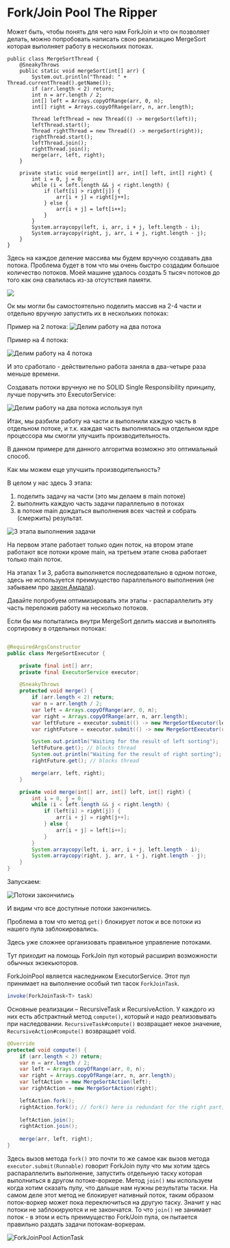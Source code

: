 # Fork/Join Pool The Ripper

Может быть, чтобы понять для чего нам ForkJoin и что он позволяет делать, можно попробовать написать свою реализацию MergeSort которая выполняет работу в нескольких потоках.


    public class MergeSortThread {
        @SneakyThrows
        public static void mergeSort(int[] arr) {
            System.out.println("Thread: " + Thread.currentThread().getName());
            if (arr.length < 2) return;
            int n = arr.length / 2;
            int[] left = Arrays.copyOfRange(arr, 0, n);
            int[] right = Arrays.copyOfRange(arr, n, arr.length);

            Thread leftThread = new Thread(() -> mergeSort(left));
            leftThread.start();
            Thread rightThread = new Thread(() -> mergeSort(right));
            rightThread.start();
            leftThread.join();
            rightThread.join();
            merge(arr, left, right);
        }

        private static void merge(int[] arr, int[] left, int[] right) {
            int i = 0, j = 0;
            while (i < left.length && j < right.length) {
                if (left[i] > right[j]) {
                    arr[i + j] = right[j++];
                } else {
                    arr[i + j] = left[i++];
                }
            }
            System.arraycopy(left, i, arr, i + j, left.length - i);
            System.arraycopy(right, j, arr, i + j, right.length - j);
        }
    }

Здесь на каждое деление массива мы будем вручную создавать два потока. Проблема будет в том что мы очень быстро создадим большое количество потоков. Моей машине удалось создать 5 тысяч потоков до того как она свалилась из-за отсутствия памяти.

![](src/test/resources/images/to_many_thread_error.png)    

Ок мы могли бы самостоятельно поделить массив на 2-4 части и отдельно вручную запустить их в нескольких потоках:

Пример на 2 потока:
![Делим работу на два потока](src/test/resources/images/divide_on_2_threads.png)   

Пример на 4 потока:

![Делим работу на 4 потока](src/test/resources/images/divide_on_4_threads.png)

И это сработало - действительно работа заняла в два-четыре раза меньше времени.

Создавать потоки вручную не по SOLID Single Responsibility принципу, лучше поручить это ExecutorService:

![Делим работу на два потока используя пул](src/test/resources/images/run_threads_on_pool.png)

Итак, мы разбили работу на части и выполнили каждую часть в отдельном потоке, и т.к. каждая часть выполнялась на отдельном ядре процессора мы смогли улучшить производительность. 

В данном примере для данного алгоритма возможно это оптимальный способ. 

Как мы можем еще улучшить производительность? 

В целом у нас здесь 3 этапа:
1. поделить задачу на части (это мы делаем в main потоке)
2. выполнить каждую часть задачи параллельно в потоках
3. в потоке main дождаться выполнения всех частей и собрать (смержить) результат.

![3 этапа выполнения задачи](src/test/resources/images/job_parts.png)

На первом этапе работает только один поток, на втором этапе работают все потоки кроме main, на третьем этапе снова работает только main поток.

На этапах 1 и 3, работа выполняется последовательно в одном потоке, здесь не используется преимущество параллельного выполнения (не забываем про [закон Амдала](https://en.wikipedia.org/wiki/Amdahl%27s_law)).

Давайте попробуем оптимизировать эти этапы - распараллелить эту часть переложив работу на несколько потоков. 

Если бы мы попытались внутри MergeSort делить массив и выполнять сортировку в отдельных потоках:

```java

@RequiredArgsConstructor
public class MergeSortExecutor {

    private final int[] arr;
    private final ExecutorService executor;

    @SneakyThrows
    protected void merge() {
        if (arr.length < 2) return;
        var n = arr.length / 2;
        var left = Arrays.copyOfRange(arr, 0, n);
        var right = Arrays.copyOfRange(arr, n, arr.length);
        var leftFuture = executor.submit(() -> new MergeSortExecutor(left, executor).merge());
        var rightFuture = executor.submit(() -> new MergeSortExecutor(right, executor).merge());

        System.out.println("Waiting for the result of left sorting");
        leftFuture.get(); // blocks thread
        System.out.println("Waiting for the result of right sorting");
        rightFuture.get(); // blocks thread

        merge(arr, left, right);
    }

    private void merge(int[] arr, int[] left, int[] right) {
        int i = 0, j = 0;
        while (i < left.length && j < right.length) {
            if (left[i] > right[j]) {
                arr[i + j] = right[j++];
            } else {
                arr[i + j] = left[i++];
            }
        }
        System.arraycopy(left, i, arr, i + j, left.length - i);
        System.arraycopy(right, j, arr, i + j, right.length - j);
    }
}
```
Запускаем:

![Потоки закончились](src/test/resources/images/no_more_threads.png)

И видим что все доступные потоки закончились.

Проблема в том что метод `get()` блокирует поток и все потоки из нашего пула заблокировались.

Здесь уже сложнее организовать правильное управление потоками.

Тут приходит на помощь ForkJoin пул который расширил возможности обычных экзекьюторов.

ForkJoinPool является наследником ExecutorService. Этот пул принимает на выполнение особый тип тасок `ForkJoinTask`. 
```java 
invoke(ForkJoinTask<T> task)
```
Основные реализации – RecursiveTask и RecursiveAction. У каждого из них есть абстрактный метод `compute()`, который и надо реализовывать при наследовании. `RecursiveTask#compute()` возвращает некое значение, `RecursiveAction#compute()` возвращает void.

```java
@Override
protected void compute() {
    if (arr.length < 2) return;
    var n = arr.length / 2;
    var left = Arrays.copyOfRange(arr, 0, n);
    var right = Arrays.copyOfRange(arr, n, arr.length);
    var leftAction = new MergeSortAction(left);
    var rightAction = new MergeSortAction(right);

    leftAction.fork();
    rightAction.fork(); // fork() here is redundant for the right part, it's better to call compute() method directly
    
    leftAction.join();
    rightAction.join();
    
    merge(arr, left, right);
}
```
Здесь вызов метода `fork()` это почти то же самое как вызов метода `executor.submit(Runnable)`  говорит ForkJoin пулу что мы хотим здесь распараллелить выполнение, запустить отдельную таску которая выполниться в другом потоке-воркере.
Метод `join()` мы используем когда хотим сказать пулу, что дальше нам нужны результаты таски. На самом деле этот метод не блокирует нативный поток, таким образом поток-воркер может пока переключиться на другую таску. Значит у нас потоки не заблокируются и не закончатся.
То что `join()` не занимает поток - в этом и есть преимущество Fork/Join пула, он пытается правильно раздать задачи потокам-воркерам.

![ForkJoinPool ActionTask](src/test/resources/images/run_action_on_FJ.png)
